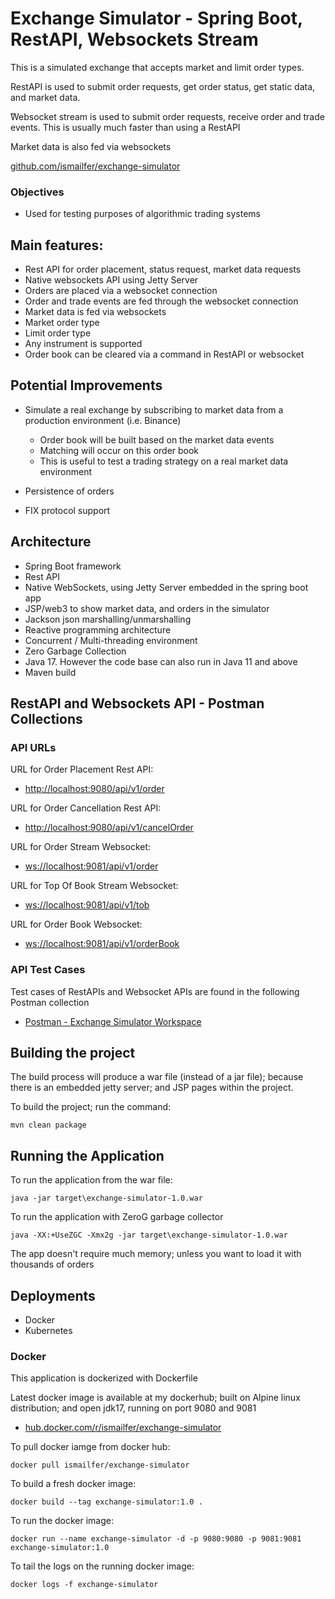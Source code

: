 # Exchange Simulator - Spring Boot, RestAPI, Websockets Stream

This is a simulated exchange that accepts market and limit order types.

RestAPI is used to submit order requests, get order status, get static data, and market data.

ًWebsocket stream is used to submit order requests,  receive order and trade events. This is usually much faster than using a RestAPI

Market data is also fed via websockets


[github.com/ismailfer/exchange-simulator](https://github.com/ismailfer/exchange-simulator)

### Objectives
- Used for testing purposes of algorithmic trading systems

## Main features:
- Rest API for order placement, status request, market data requests
- Native websockets API using Jetty Server
- Orders are placed via a websocket connection
- Order and trade events are fed through the websocket connection
- Market data is fed via websockets
- Market order type
- Limit order type
- Any instrument is supported
- Order book can be cleared via a command in RestAPI or websocket

## Potential Improvements
- Simulate a real exchange by subscribing to market data from a production environment (i.e. Binance)
  - Order book will be built based on the market data events
  - Matching will occur on this order book
  - This is useful to test a trading strategy on a real market data environment

- Persistence of orders
- FIX protocol support

## Architecture
- Spring Boot framework 
- Rest API
- Native WebSockets, using Jetty Server embedded in the spring boot app
- JSP/web3 to show market data, and orders in the simulator
- Jackson json marshalling/unmarshalling
- Reactive programming architecture
- Concurrent / Multi-threading environment
- Zero Garbage Collection
- Java 17. However the code base can also run in Java 11 and above
- Maven build

## RestAPI and Websockets API - Postman Collections

### API URLs

URL for Order Placement Rest API:
- [http://localhost:9080/api/v1/order](http://localhost:9080/api/v1/order)

URL for Order Cancellation Rest API:
- [http://localhost:9080/api/v1/cancelOrder](http://localhost:9080/api/v1/cancelOrder)

URL for Order Stream Websocket:
- [ws://localhost:9081/api/v1/order](ws://localhost:9081/api/v1/order)

URL for Top Of Book Stream Websocket:
- [ws://localhost:9081/api/v1/tob](ws://localhost:9081/api/v1/tob)

URL for Order Book Websocket:
- [ws://localhost:9081/api/v1/orderBook](ws://localhost:9081/api/v1/orderBook)


### API Test Cases

Test cases of RestAPIs and Websocket APIs are found in the following Postman collection

- [Postman - Exchange Simulator Workspace](https://www.postman.com/restless-satellite-277762/workspace/exchange-simulator-workspace)

## Building the project

The build process will produce a war file (instead of a jar file); because there is an embedded jetty server; and JSP pages within the project.

To build the project; run the command:

```text
mvn clean package
```

## Running the Application

To run the application from the war file:

```text
java -jar target\exchange-simulator-1.0.war
```

To run the application with ZeroG garbage collector

```text
java -XX:+UseZGC -Xmx2g -jar target\exchange-simulator-1.0.war
```

The app doesn't require much memory; unless you want to load it with thousands of orders



## Deployments
- Docker
- Kubernetes

### Docker

This application is dockerized with Dockerfile

Latest docker image is available at my dockerhub; built on Alpine linux distribution; and open jdk17, running on port 9080 and 9081

- [hub.docker.com/r/ismailfer/exchange-simulator](https://hub.docker.com/r/ismailfer/exchange-simulator)

To pull docker iamge from docker hub:

```text
docker pull ismailfer/exchange-simulator
```


To build a fresh docker image:

```text
docker build --tag exchange-simulator:1.0 .
```

To run the docker image:

```text
docker run --name exchange-simulator -d -p 9080:9080 -p 9081:9081 exchange-simulator:1.0
```

To tail the logs on the running docker image:

```text
docker logs -f exchange-simulator
```






